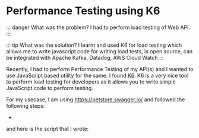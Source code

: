 # Performance Testing using K6

::: danger What was the problem?
I had to perform load testing of Web API.
:::

::: tip What was the solution?
I learnt and used K6 for load testing which allows me to write javascript code for writing load tests, is open source, can be integrated with Apache Kafka, Datadog, AWS Cloud Watch
:::

Recently, I had to perform Performance Testing of my API(s) and I wanted to use JavaScript based utility for the same. I found [K6](https://k6.io/). K6 is a very nice tool to perform load testing for developers as it allows you to write simple JavaScript code to perform testing.

For my usecase, I am using https://petstore.swagger.io/ and followed the following steps:

- 
and here is the script that I wrote:

````js

````